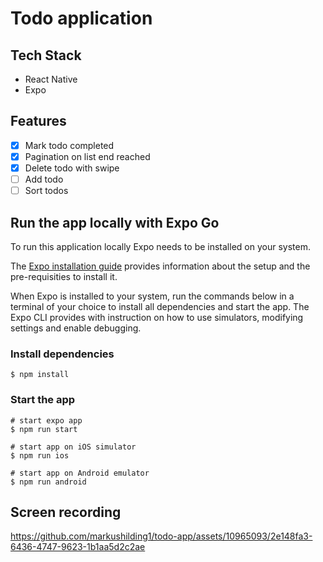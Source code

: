 # Todo application

## Tech Stack

- React Native
- Expo

## Features
- [x] Mark todo completed
- [x] Pagination on list end reached
- [x] Delete todo with swipe
- [ ] Add todo
- [ ] Sort todos  

## Run the app locally with Expo Go

To run this application locally Expo needs to be installed on your system.

The [Expo installation guide](https://docs.expo.dev/get-started/installation/) provides information about the setup and the pre-requisities to install it.

When Expo is installed to your system, run the commands below in a terminal of your choice to install all dependencies and start the app. The Expo CLI provides with instruction on how to use simulators, modifying settings and enable debugging.

### Install dependencies

```shell
$ npm install
```

### Start the app

```shell
# start expo app
$ npm run start

# start app on iOS simulator
$ npm run ios

# start app on Android emulator
$ npm run android
```

## Screen recording


https://github.com/markushilding1/todo-app/assets/10965093/2e148fa3-6436-4747-9623-1b1aa5d2c2ae

